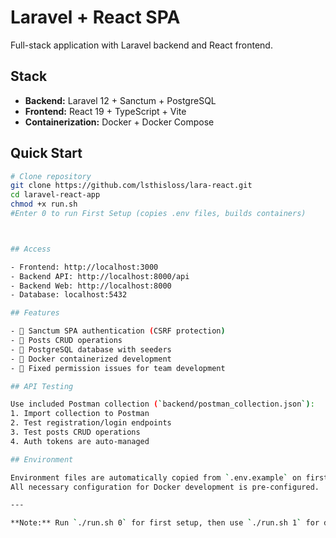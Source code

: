 # Laravel + React SPA

Full-stack application with Laravel backend and React frontend.

## Stack

- **Backend:** Laravel 12 + Sanctum + PostgreSQL
- **Frontend:** React 19 + TypeScript + Vite  
- **Containerization:** Docker + Docker Compose

## Quick Start

```bash
# Clone repository
git clone https://github.com/lsthisloss/lara-react.git
cd laravel-react-app
chmod +x run.sh
#Enter 0 to run First Setup (copies .env files, builds containers)



## Access

- Frontend: http://localhost:3000
- Backend API: http://localhost:8000/api  
- Backend Web: http://localhost:8000
- Database: localhost:5432

## Features

- 🔐 Sanctum SPA authentication (CSRF protection)
- 📝 Posts CRUD operations
- 🐘 PostgreSQL database with seeders
- 🐳 Docker containerized development
- 🔧 Fixed permission issues for team development

## API Testing

Use included Postman collection (`backend/postman_collection.json`):
1. Import collection to Postman
2. Test registration/login endpoints  
3. Test posts CRUD operations
4. Auth tokens are auto-managed

## Environment

Environment files are automatically copied from `.env.example` on first run.
All necessary configuration for Docker development is pre-configured.

---

**Note:** Run `./run.sh 0` for first setup, then use `./run.sh 1` for daily development.
